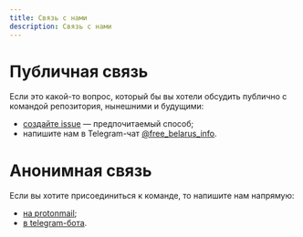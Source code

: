 ```yaml
---
title: Связь с нами
description: Связь с нами
---
```


# Публичная связь

Если это какой-то вопрос, который бы вы хотели обсудить публично с командой репозитория, нынешними и будущими:

- [создайте issue](https://github.com/free-belarus/contribute/issues/new) — предпочитаемый способ;
- напишите нам в Telegram-чат [@free_belarus_info](https://t.me/free_belarus_info/).

# Анонимная связь

Если вы хотите присоединиться к команде, то напишите нам напрямую:
- [на protonmail](2d5faf956fc77fdedb1f3ab321d04449@protonmail.com);
- [в telegram-бота](https://t.me/wasjawojasja).
